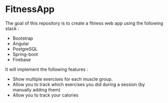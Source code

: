 # FitnessApp

The goal of this repository is to create a fitness web app using the following stack :
-   Bootstrap
-   Angular 
-   PostgreSQL
-   Spring-boot
-   Firebase

It will implement the following features :
-   Show multiple exercises for each muscle group.
-   Allow you to track which exercises you did during a session (by manually adding them)
-   Allow you to track your calories

